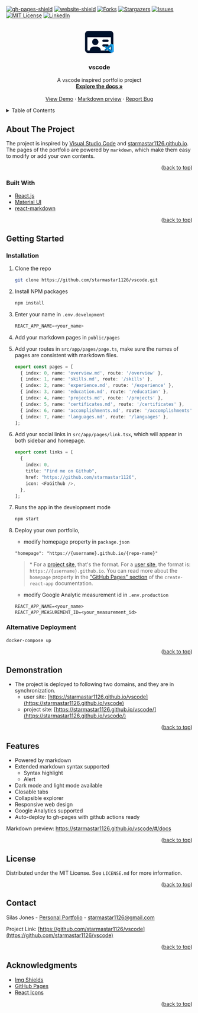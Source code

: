 <div id="top"></div>

<!-- PROJECT SHIELDS -->
[![gh-pages-shield]][gh-pages-url]
[![website-shield]][website-url]
[![Forks][forks-shield]][forks-url]
[![Stargazers][stars-shield]][stars-url]
[![Issues][issues-shield]][issues-url]
[![MIT License][license-shield]][license-url]
[![LinkedIn][linkedin-shield]][linkedin-url]



<!-- PROJECT LOGO -->
<br />
<div align="center">
  <a href="https://github.com/starmastar1126/vscode">
    <img src="./src/static/logo.svg" alt="Logo" width="80" >
  </a>

<h3 align="center">vscode</h3>

  <p align="center">
    A vscode inspired portfolio project
    <br />
    <a href="https://github.com/starmastar1126/vscode/blob/main/README.md"><strong>Explore the docs »</strong></a>
    <br />
    <br />
    <a href="https://starmastar1126.github.io/vscode">View Demo</a>
    ·
    <a href="https://starmastar1126.github.io/vscode/#/docs">Markdown prview</a>
    ·
    <a href="https://github.com/starmastar1126/vscode/issues">Report Bug</a>
  </p>
</div>



<!-- TABLE OF CONTENTS -->
<details>
  <summary>Table of Contents</summary>
  <ol>
    <li>
      <a href="#about-the-project">About The Project</a>
      <ul>
        <li><a href="#built-with">Built With</a></li>
      </ul>
    </li>
    <li>
      <a href="#getting-started">Getting Started</a>
      <ul>        
        <li><a href="#installation">Installation</a></li>
      </ul>
    </li>
    <li><a href="#demonstration">Demonstration</a></li> 
    <li><a href="#features">Features</a></li>        
    <li><a href="#license">License</a></li>
    <li><a href="#contact">Contact</a></li>
    <li><a href="#acknowledgments">Acknowledgments</a></li>
  </ol>
</details>



<!-- ABOUT THE PROJECT -->
## About The Project

<!-- [![Product Name Screen Shot][product-screenshot]](https://starmastar1126.github.io/) -->

The project is inspired by [Visual Studio Code](https://github.com/microsoft/vscode) and [starmastar1126.github.io](https://github.com/starmastar1126/starmastar1126.github.io/vscode). The pages of the portfolio are powered by `markdown`, which make them easy to modify or add your own contents.

<p align="right">(<a href="#top">back to top</a>)</p>

### Built With

* [React.js](https://reactjs.org/)
* [Material UI](https://github.com/mui/material-ui)
* [react-markdown](https://github.com/remarkjs/react-markdown)

<p align="right">(<a href="#top">back to top</a>)</p>


<!-- GETTING STARTED -->
## Getting Started

### Installation

1. Clone the repo
   ```sh
   git clone https://github.com/starmastar1126/vscode.git
   ```
2. Install NPM packages
   ```sh
   npm install
   ```
3. Enter your name in `.env.development`
   ```js
   REACT_APP_NAME=<your_name>
   ```
4. Add your markdown pages in `public/pages`
5. Add your routes in `src/app/pages/page.ts`, make sure the names of pages are consistent with markdown files.
    ```ts
    export const pages = [
      { index: 0, name: 'overview.md', route: '/overview' },
      { index: 1, name: 'skills.md', route: '/skills' },
      { index: 2, name: 'experience.md', route: '/experience' },
      { index: 3, name: 'education.md', route: '/education' },
      { index: 4, name: 'projects.md', route: '/projects' },  
      { index: 5, name: 'certificates.md', route: '/certificates' },
      { index: 6, name: 'accomplishments.md', route: '/accomplishments' },
      { index: 7, name: 'languages.md', route: '/languages' },
    ];
    ```
6. Add your social links in `src/app/pages/link.tsx`, which will appear in both sidebar and homepage.
    ```ts
    export const links = [
      {
        index: 0,
        title: "Find me on Github",
        href: "https://github.com/starmastar1126",
        icon: <FaGithub />,
      },
    ];
    ```
7. Runs the app in the development mode
   ```sh
   npm start
   ```   
8. Deploy your own portfolio,  
   - modify homepage property in `package.json` 
   ```
   "homepage": "https://{username}.github.io/{repo-name}"
   ```
   > \* For a [project site](https://pages.github.com/#project-site), that's the format. For a [user site](https://pages.github.com/#user-site), the format is: `https://{username}.github.io`. You can read more about the `homepage` property in the ["GitHub Pages" section](https://create-react-app.dev/docs/deployment/#github-pages) of the `create-react-app` documentation.   
  


   - modify Google Analytic measurement id in `.env.production`
   ```
   REACT_APP_NAME=<your_name>
   REACT_APP_MEASUREMENT_ID=<your_measurement_id>   
   ```

### Alternative Deployment
```
docker-compose up
```

<p align="right">(<a href="#top">back to top</a>)</p>

## Demonstration

- The project is deployed to following two domains, and they are in synchronization.
  - user site: [https://starmastar1126.github.io/vscode](https://starmastar1126.github.io/vscode)
  - project site: [https://starmastar1126.github.io/vscode/](https://starmastar1126.github.io/vscode/)

<p align="right">(<a href="#top">back to top</a>)</p>

<!-- USAGE EXAMPLES -->
## Features

- Powered by markdown
- Extended markdown syntax supported
  - Syntax highlight
  - Alert
- Dark mode and light mode available
- Closable tabs
- Collapsible explorer
- Responsive web design
- Google Analytics supported
- Auto-deploy to gh-pages with github actions ready

Markdown preview: https://starmastar1126.github.io/vscode/#/docs

<p align="right">(<a href="#top">back to top</a>)</p>

<!-- LICENSE -->
## License

Distributed under the MIT License. See `LICENSE.md` for more information.

<p align="right">(<a href="#top">back to top</a>)</p>



<!-- CONTACT -->
## Contact

Silas Jones - [Personal Portfolio](https://starmastar1126.github.io/vscode) - starmastar1126@gmail.com

Project Link: [https://github.com/starmastar1126/vscode](https://github.com/starmastar1126/vscode)

<p align="right">(<a href="#top">back to top</a>)</p>



<!-- ACKNOWLEDGMENTS -->
## Acknowledgments

* [Img Shields](https://shields.io)
* [GitHub Pages](https://pages.github.com)
* [React Icons](https://react-icons.github.io/react-icons/search)

<p align="right">(<a href="#top">back to top</a>)</p>

<!-- MARKDOWN LINKS & IMAGES -->
<!-- https://www.markdownguide.org/basic-syntax/#reference-style-links -->
[forks-shield]: https://img.shields.io/github/forks/starmastar1126/vscode
[forks-url]: https://github.com/starmastar1126/vscode/network/members
[stars-shield]: https://img.shields.io/github/stars/starmastar1126/vscode
[stars-url]: https://github.com/starmastar1126/vscode/stargazers
[issues-shield]: https://img.shields.io/github/issues/starmastar1126/vscode
[issues-url]: https://github.com/starmastar1126/vscode/issues
[license-shield]: https://img.shields.io/github/license/starmastar1126/vscode
[license-url]: https://github.com/starmastar1126/vscode/blob/master/LICENSE.md
[linkedin-shield]: https://img.shields.io/badge/-LinkedIn-black.svg?style=flat&logo=linkedin&colorB=555
[linkedin-url]: https://www.linkedin.com/in/starownar1126/
[product-screenshot]: ./src/static/screenshot.gif
[gh-pages-shield]: https://img.shields.io/github/deployments/starmastar1126/starmastar1126.github.io/github-pages
[gh-pages-url]: https://github.com/starmastar1126/starmastar1126.github.io/deployments
[website-shield]:https://img.shields.io/website?url=https%3A%2F%2Fstarmastar1126.github.io%2F
[website-url]: https://starmastar1126.github.io/vscode